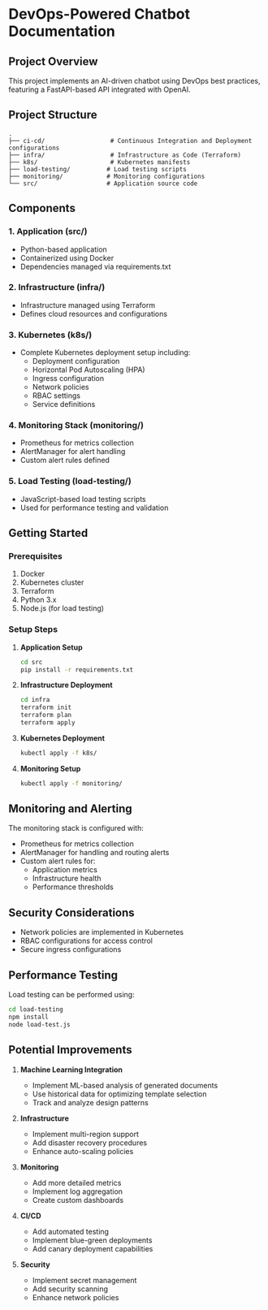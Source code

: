 # DevOps-Powered Chatbot Documentation

## Project Overview
This project implements an AI-driven chatbot using DevOps best practices, featuring a FastAPI-based API integrated with OpenAI.

## Project Structure
```
.
├── ci-cd/                  # Continuous Integration and Deployment configurations
├── infra/                  # Infrastructure as Code (Terraform)
├── k8s/                    # Kubernetes manifests
├── load-testing/          # Load testing scripts
├── monitoring/            # Monitoring configurations
└── src/                   # Application source code
```

## Components

### 1. Application (src/)
- Python-based application
- Containerized using Docker
- Dependencies managed via requirements.txt

### 2. Infrastructure (infra/)
- Infrastructure managed using Terraform
- Defines cloud resources and configurations

### 3. Kubernetes (k8s/)
- Complete Kubernetes deployment setup including:
  - Deployment configuration
  - Horizontal Pod Autoscaling (HPA)
  - Ingress configuration
  - Network policies
  - RBAC settings
  - Service definitions

### 4. Monitoring Stack (monitoring/)
- Prometheus for metrics collection
- AlertManager for alert handling
- Custom alert rules defined

### 5. Load Testing (load-testing/)
- JavaScript-based load testing scripts
- Used for performance testing and validation

## Getting Started

### Prerequisites
1. Docker
2. Kubernetes cluster
3. Terraform
4. Python 3.x
5. Node.js (for load testing)

### Setup Steps

1. **Application Setup**
   ```bash
   cd src
   pip install -r requirements.txt
   ```

2. **Infrastructure Deployment**
   ```bash
   cd infra
   terraform init
   terraform plan
   terraform apply
   ```

3. **Kubernetes Deployment**
   ```bash
   kubectl apply -f k8s/
   ```

4. **Monitoring Setup**
   ```bash
   kubectl apply -f monitoring/
   ```

## Monitoring and Alerting

The monitoring stack is configured with:
- Prometheus for metrics collection
- AlertManager for handling and routing alerts
- Custom alert rules for:
  - Application metrics
  - Infrastructure health
  - Performance thresholds

## Security Considerations
- Network policies are implemented in Kubernetes
- RBAC configurations for access control
- Secure ingress configurations

## Performance Testing
Load testing can be performed using:
```bash
cd load-testing
npm install
node load-test.js
```

## Potential Improvements
1. **Machine Learning Integration**
   - Implement ML-based analysis of generated documents
   - Use historical data for optimizing template selection
   - Track and analyze design patterns

2. **Infrastructure**
   - Implement multi-region support
   - Add disaster recovery procedures
   - Enhance auto-scaling policies

3. **Monitoring**
   - Add more detailed metrics
   - Implement log aggregation
   - Create custom dashboards

4. **CI/CD**
   - Add automated testing
   - Implement blue-green deployments
   - Add canary deployment capabilities

5. **Security**
   - Implement secret management
   - Add security scanning
   - Enhance network policies
